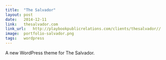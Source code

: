 ```yaml
---
title:	"The Salvador"
layout:	post
date:	2014-12-11
link:	thesalvador.com
link_url:	http://playbookpublicrelations.com/clients/thesalvador//
image:	portfolio-salvador.png
tags:	wordpress
---
```

A new WordPress theme for The Salvador.